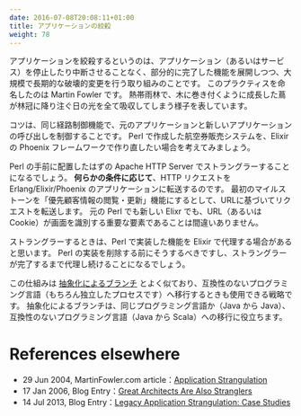 ```yaml
---
date: 2016-07-08T20:08:11+01:00
title: アプリケーションの絞殺
weight: 78
---
```


<!-- Strangulation is a mechanism by which a very large disruptive change is made in an application or service that, does not
disrupt its ability to go live, even while partially complete.  Martin Fowler named this practice (see references below)
after the strangler vines that creep up existing trees, in order to steal sunlight at canopy level of a jungle. -->
アプリケーションを絞殺するというのは、アプリケーション（あるいはサービス）を停止したり中断させることなく、部分的に完了した機能を展開しつつ、大規模で長期的な破壊的変更を行う取り組みのことです。
このプラクティスを命名したのは Martin Fowler です。
熱帯雨林で、木に巻き付くように成長した蔦が林冠に降り注ぐ日の光を全て吸収してしまう様子を表しています。

<!-- The trick is to have a mechanism to route invocations of logic between the old and new solutions for the same. Say
you are an Airline, and you had written your first online purchasing experience in Perl. You're now wanting to 
do 'Elixir' and its web framework 'Phoenix'.   -->
コツは、同じ経路制御機能で、元のアプリケーションと新しいアプリケーションの呼び出しを制御することです。
Perl で作成した航空券販売システムを、Elixir の Phoenix フレームワークで作り直したい場合を考えてみましょう。

<!-- Strangulation is where you would use the Apache server that you doubtless had
fronting Perl, to **conditionally** route HTTP requests to Erlang/Elixir/Phoenix. Say your first completed milestone
was 'Loyalty Account View/Edit' you would route based on the URLs the browser was seeking pages for. Obviously 
agreeing on URLs (and cookies) is key for the old Perl and new Elixr app. So is deployment in lockstep. -->
Perl の手前に配置したはずの Apache HTTP Server でストラングラーすることになるでしょう。
**何らかの条件に応じて**、HTTP リクエストを Erlang/Elixir/Phoenix のアプリケーションに転送するのです。
最初のマイルストーンを「優先顧客情報の閲覧・更新」機能にするとして、URLに基づいてリクエストを転送します。
元の Perl でも新しい Elixr でも、URL（あるいは Cookie）が画面を識別する重要な要素であることは間違いありません。

<!-- At some point in the strangulation, you might put Elixir in front Apache/Perl and have traffic drop through to it
instead. That is the residual situation before you delete the last lines of code of Perl and snip that delegation
when the strangulation is complete. -->
ストラングラーするときは、Perl で実装した機能を Elixir で代理する場合があると思います。
Perl の実装を削除する前にそうするべきですし、ストラングラーが完了するまで代理し続けることになるでしょう。

<!-- This relates a little to [Branch by Abstraction](/branch-by-abstraction/). Strangulation is a strategy for
incompatible languages (they are not in the same process), whereas Branch by Abstraction is where the 'from' and 'to' 
languages are the same (say Java -> Java), or compatible (Java -> Scala). -->
この仕組みは [抽象化によるブランチ](/branch-by-abstraction/) とよく似ており、互換性のないプログラミング言語（もちろん独立したプロセスです）へ移行するときも使用できる戦略です。
抽象化によるブランチは、同じプログラミング言語か（Java から Java）、互換性のないプログラミング言語（Java から Scala）への移行に役立ちます。

# References elsewhere

<!-- <a id="showHideRefs" href="javascript:toggleRefs();">show references</a>

<div>
    <table style="border: 0; box-shadow: none">
        <tr>
            <td style="padding: 2px" valign="top">29 Jun 2004, MartinFowler.com article</td>
        </tr>
        <tr>
            <td style="border-top: 0px; padding: 2px" valign="top"><a href="https://www.martinfowler.com/bliki/StranglerApplication.html">Application Strangulation</a></td>
        </tr>
    </table>
    <table style="border: 0; box-shadow: none">
        <tr>
            <td style="padding: 2px" valign="top">17 Jan 2006, Blog Entry</td>
        </tr>
        <tr>
            <td style="border-top: 0px; padding: 2px" valign="top"><a href="https://scottmark.wordpress.com/2006/01/17/great-architects-are-also-stranglers/">Great Architects Are Also Stranglers</a></td>
        </tr>
    </table>
    <table style="border: 0; box-shadow: none">
        <tr>
            <td style="padding: 2px" valign="top">14 Jul 2013, Blog Entry</td>
        </tr>
        <tr>
            <td style="border-top: 0px; padding: 2px" valign="top"><a href="http://paulhammant.com/2013/07/14/legacy-application-strangulation-case-studies/">Legacy Application Strangulation: Case Studies</a></td>
        </tr>
    </table>
</div> -->
- 29 Jun 2004, MartinFowler.com article：[Application Strangulation](https://www.martinfowler.com/bliki/StranglerApplication.html)
- 17 Jan 2006, Blog Entry：[Great Architects Are Also Stranglers](https://scottmark.wordpress.com/2006/01/17/great-architects-are-also-stranglers/)
- 14 Jul 2013, Blog Entry：[Legacy Application Strangulation: Case Studies](http://paulhammant.com/2013/07/14/legacy-application-strangulation-case-studies/)
